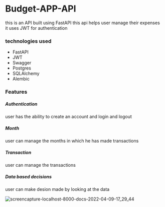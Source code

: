 # Budget-APP-API
this is an API built using FastAPI this api helps user manage their expenses it uses JWT for authentication
### technologies used

- FastAPI
- JWT
- Swagger
- Postgres
- SQLAlchemy
- Alembic

### Features
##### Authentication
user has the ability to create an account and login and logout
##### Month
user can manage the months in which he has made transactions
##### Transaction
user can manage the transactions
##### Data based decisions
user can make desion made by looking at the data

![screencapture-localhost-8000-docs-2022-04-09-17_29_44](https://user-images.githubusercontent.com/93770002/162574242-8f05f570-03b4-450a-84b2-42ef491511e1.png)
